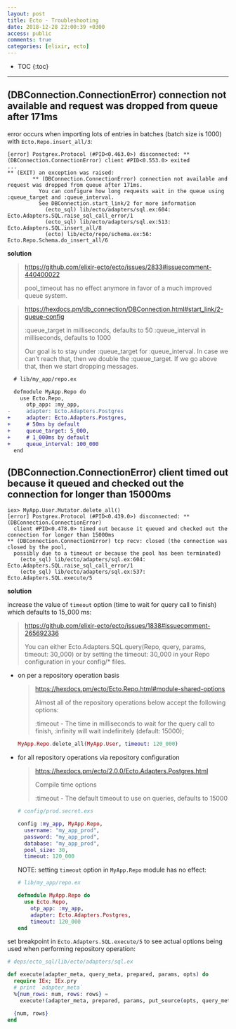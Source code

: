 ```yaml
---
layout: post
title: Ecto - Troubleshooting
date: 2018-12-28 22:00:39 +0300
access: public
comments: true
categories: [elixir, ecto]
---
```


<!-- more -->

* TOC
{:toc}
<hr>

(DBConnection.ConnectionError) connection not available and request was dropped from queue after 171ms
------------------------------------------------------------------------------------------------------

error occurs when importing lots of entries in batches (batch size is 1000)
with `Ecto.Repo.insert_all/3`:

```
[error] Postgrex.Protocol (#PID<0.463.0>) disconnected: ** (DBConnection.ConnectionError) client #PID<0.553.0> exited
...
** (EXIT) an exception was raised:
        ** (DBConnection.ConnectionError) connection not available and request was dropped from queue after 171ms.
          You can configure how long requests wait in the queue using :queue_target and :queue_interval.
          See DBConnection.start_link/2 for more information
            (ecto_sql) lib/ecto/adapters/sql.ex:604: Ecto.Adapters.SQL.raise_sql_call_error/1
            (ecto_sql) lib/ecto/adapters/sql.ex:513: Ecto.Adapters.SQL.insert_all/8
            (ecto) lib/ecto/repo/schema.ex:56: Ecto.Repo.Schema.do_insert_all/6
```

**solution**

> <https://github.com/elixir-ecto/ecto/issues/2833#issuecomment-440400022>
>
> pool_timeout has no effect anymore in favor of a much improved queue system.

> <https://hexdocs.pm/db_connection/DBConnection.html#start_link/2-queue-config>
>
> :queue_target in milliseconds, defaults to 50
> :queue_interval in milliseconds, defaults to 1000
>
> Our goal is to stay under :queue_target for :queue_interval. In case we
> can’t reach that, then we double the :queue_target. If we go above that,
> then we start dropping messages.

```diff
  # lib/my_app/repo.ex

  defmodule MyApp.Repo do
    use Ecto.Repo,
      otp_app: :my_app,
-     adapter: Ecto.Adapters.Postgres
+     adapter: Ecto.Adapters.Postgres,
+     # 50ms by default
+     queue_target: 5_000,
+     # 1_000ms by default
+     queue_interval: 100_000
  end
```

(DBConnection.ConnectionError) client timed out because it queued and checked out the connection for longer than 15000ms
------------------------------------------------------------------------------------------------------------------------

```
iex> MyApp.User.Mutator.delete_all()
[error] Postgrex.Protocol (#PID<0.439.0>) disconnected: ** (DBConnection.ConnectionError)
  client #PID<0.478.0> timed out because it queued and checked out the connection for longer than 15000ms
** (DBConnection.ConnectionError) tcp recv: closed (the connection was closed by the pool,
  possibly due to a timeout or because the pool has been terminated)
    (ecto_sql) lib/ecto/adapters/sql.ex:604: Ecto.Adapters.SQL.raise_sql_call_error/1
    (ecto_sql) lib/ecto/adapters/sql.ex:537: Ecto.Adapters.SQL.execute/5
```

**solution**

increase the value of `timeout` option (time to wait for query call to finish)
which defaults to 15_000 ms:

> <https://github.com/elixir-ecto/ecto/issues/1838#issuecomment-265692336>
>
> You can either Ecto.Adapters.SQL.query(Repo, query, params, timeout: 30_000)
> or by setting the timeout: 30_000 in your Repo configuration in your config/*
> files.

- on per a repository operation basis

  > <https://hexdocs.pm/ecto/Ecto.Repo.html#module-shared-options>
  >
  > Almost all of the repository operations below accept the following options:
  >
  > :timeout - The time in milliseconds to wait for the query call to finish,
  >   :infinity will wait indefinitely (default: 15000);

  ```elixir
  MyApp.Repo.delete_all(MyApp.User, timeout: 120_000)
  ```

- for all repository operations via repository configuration

  > <https://hexdocs.pm/ecto/2.0.0/Ecto.Adapters.Postgres.html>
  >
  > Compile time options
  >
  > :timeout - The default timeout to use on queries, defaults to 15000

  ```elixir
  # config/prod.secret.exs

  config :my_app, MyApp.Repo,
    username: "my_app_prod",
    password: "my_app_prod",
    database: "my_app_prod",
    pool_size: 30,
    timeout: 120_000
  ```

  NOTE: setting `timeout` option in `MyApp.Repo` module has no effect:

  ```elixir
  # lib/my_app/repo.ex

  defmodule MyApp.Repo do
    use Ecto.Repo,
      otp_app: :my_app,
      adapter: Ecto.Adapters.Postgres,
      timeout: 120_000
  end
  ```

set breakpoint in `Ecto.Adapters.SQL.execute/5` to see actual options being
used when performing repository operation:

```elixir
# deps/ecto_sql/lib/ecto/adapters/sql.ex

def execute(adapter_meta, query_meta, prepared, params, opts) do
  require IEx; IEx.pry
  # print `adapter_meta`
  %{num_rows: num, rows: rows} =
    execute!(adapter_meta, prepared, params, put_source(opts, query_meta))

  {num, rows}
end
```

